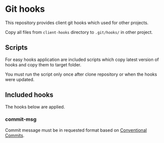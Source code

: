 # Git hooks
This repository provides client git hooks which used for other projects.

Copy all files from `client-hooks` directory to `.git/hooks/` in other project.

## Scripts
For easy hooks application are included scripts which copy latest version of hooks and copy them to target folder.

You must run the script only once after clone repository or when the hooks were updated.

## Included hooks
The hooks below are applied.

### commit-msg
Commit message must be in requested format based on [Conventional Commits](https://www.conventionalcommits.org).
